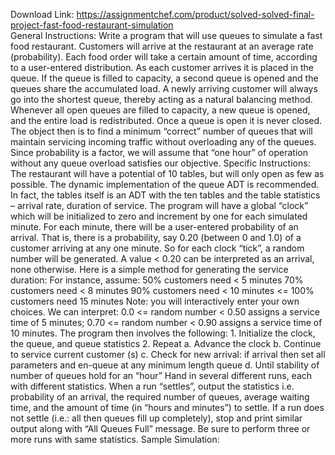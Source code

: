 Download Link: https://assignmentchef.com/product/solved-solved-final-project-fast-food-restaurant-simulation
<br>
General Instructions: Write a program that will use queues to simulate a fast food restaurant. Customers will arrive at the restaurant at an average rate (probability). Each food order will take a certain amount of time, according to a user-entered distribution. As each customer arrives it is placed in the queue. If the queue is filled to capacity, a second queue is opened and the queues share the accumulated load. A newly arriving customer will always go into the shortest queue, thereby acting as a natural balancing method. Whenever all open queues are filled to capacity, a new queue is opened, and the entire load is redistributed. Once a queue is open it is never closed. The object then is to find a minimum “correct” number of queues that will maintain servicing incoming traffic without overloading any of the queues. Since probability is a factor, we will assume that “one hour” of operation without any queue overload satisfies our objective. Specific Instructions: The restaurant will have a potential of 10 tables, but will only open as few as possible. The dynamic implementation of the queue ADT is recommended. In fact, the tables itself is an ADT with the ten tables and the table statistics – arrival rate, duration of service. The program will have a global “clock” which will be initialized to zero and increment by one for each simulated minute. For each minute, there will be a user-entered probability of an arrival. That is, there is a probability, say 0.20 (between 0 and 1.0) of a customer arriving at any one minute. So for each clock “tick”, a random number will be generated. A value &lt; 0.20 can be interpreted as an arrival, none otherwise. Here is a simple method for generating the service duration: For instance, assume: 50% customers need &lt; 5 minutes 70% customers need &lt; 8 minutes 90% customers need &lt; 10 minutes &lt;= 100% customers need 15 minutes Note: you will interactively enter your own choices. We can interpret: 0.0 &lt;= random number &lt; 0.50 assigns a service time of 5 minutes; 0.70 &lt;= random number &lt; 0.90 assigns a service time of 10 minutes. The program then involves the following: 1. Initialize the clock, the queue, and queue statistics 2. Repeat a. Advance the clock b. Continue to service current customer (s) c. Check for new arrival: if arrival then set all parameters and en-queue at any minimum length queue d. Until stability of number of queues hold for an “hour” Hand in several different runs, each with different statistics. When a run “settles”, output the statistics i.e. probability of an arrival, the required number of queues, average waiting time, and the amount of time (in “hours and minutes”) to settle. If a run does not settle (i.e.: all then queues fill up completely), stop and print similar output along with “All Queues Full” message. Be sure to perform three or more runs with same statistics. Sample Simulation: